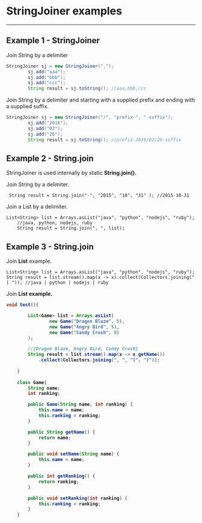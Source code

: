 
# StringJoiner examples
---

## Example 1 - StringJoiner

Join String by a delimiter 

```java
StringJoiner sj = new StringJoiner(",");
        sj.add("aaa");
        sj.add("bbb");
        sj.add("ccc");
        String result = sj.toString(); //aaa,bbb,ccc
```

Join String by a delimiter and starting with a supplied prefix and ending with a supplied suffix.

```java
StringJoiner sj = new StringJoiner("/", "prefix-", "-suffix");
        sj.add("2016");
        sj.add("02");
        sj.add("26");
        String result = sj.toString(); //prefix-2016/02/26-suffix
```

## Example 2 - String.join

StringJoiner is used internally by static **String.join().**

Join String by a delimiter.

```
 String result = String.join("-", "2015", "10", "31" ); //2015-10-31
```

Join a List by a delimiter.

```
List<String> list = Arrays.asList("java", "python", "nodejs", "ruby");
 	//java, python, nodejs, ruby
    String result = String.join(", ", list);
```

## Example 3 - String.join

Join **List<String>** example.

```
List<String> list = Arrays.asList("java", "python", "nodejs", "ruby");
String result = list.stream().map(x -> x).collect(Collectors.joining(" | ")); //java | python | nodejs | ruby
```

Join **List<Object>** example.

```java
void test(){

        List<Game> list = Arrays.asList(
                new Game("Dragon Blaze", 5),
                new Game("Angry Bird", 5),
                new Game("Candy Crush", 5)
        );

        //{Dragon Blaze, Angry Bird, Candy Crush}
        String result = list.stream().map(x -> x.getName())
            .collect(Collectors.joining(", ", "{", "}"));
        
    }
    
    class Game{
        String name;
        int ranking;

        public Game(String name, int ranking) {
            this.name = name;
            this.ranking = ranking;
        }

        public String getName() {
            return name;
        }

        public void setName(String name) {
            this.name = name;
        }

        public int getRanking() {
            return ranking;
        }

        public void setRanking(int ranking) {
            this.ranking = ranking;
        }
    }
```






